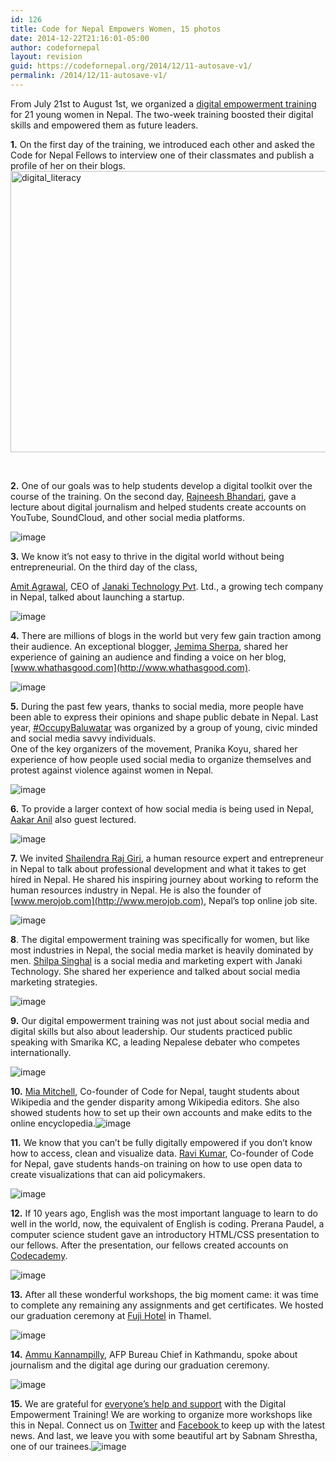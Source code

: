 ```yaml
---
id: 126
title: Code for Nepal Empowers Women, 15 photos
date: 2014-12-22T21:16:01-05:00
author: codefornepal
layout: revision
guid: https://codefornepal.org/2014/12/11-autosave-v1/
permalink: /2014/12/11-autosave-v1/
---
```

From July 21st to August 1st, we organized a <a href="http://bit.ly/fellows14" target="_blank">digital empowerment training</a> for 21 young women in Nepal. The two-week training boosted their digital skills and empowered them as future leaders.

**1.** On the first day of the training, we introduced each other and asked the Code for Nepal Fellows to interview one of their classmates and publish a profile of her on their blogs. [<img class="alignnone size-full wp-image-73" src="https://codefornepal.org/wp-content/uploads/2014/12/digital_literacy1.jpg" alt="digital_literacy" width="1021" height="450" srcset="https://codefornepal.org/wp-content/uploads/2014/12/digital_literacy1.jpg 1021w, https://codefornepal.org/wp-content/uploads/2014/12/digital_literacy1-300x132.jpg 300w" sizes="(max-width: 1021px) 100vw, 1021px" />](https://codefornepal.org/wp-content/uploads/2014/12/digital_literacy1.jpg) <strong id="docs-internal-guid-66f877f3-32d0-e127-34fd-291e56f52486"></strong>

&nbsp;

**2.** One of our goals was to help students develop a digital toolkit over the course of the training. On the second day, <a href="https://twitter.com/RajneeshB" target="_blank">Rajneesh Bhandari</a>, gave a lecture about digital journalism and helped students create accounts on YouTube, SoundCloud, and other social media platforms. <strong id="docs-internal-guid-66f877f3-32d3-0d09-b900-29500a0ae515"></strong>

![image](https://31.media.tumblr.com/1aaa998cd5f1c366bff6229931ce34d1/tumblr_inline_nb8ok7W8xC1qb9ga0.jpg) 

**<!-- more -->3.** We know it’s not easy to thrive in the digital world without being entrepreneurial. On the third day of the class, 

<a href="https://twitter.com/AmitAgrhere" target="_blank">Amit Agrawal</a>, CEO of <a href="http://www.janakitech.com/" target="_blank">Janaki Technology Pvt</a>. Ltd., a growing tech company in Nepal, talked about launching a startup.

![image](https://31.media.tumblr.com/b5fe1fce6345fa8c8021332db3629c2e/tumblr_inline_nb8onygFgw1qb9ga0.jpg) 

<strong id="docs-internal-guid-66f877f3-32e2-290c-af4a-f413a9f1124e"></strong>**4.** There are millions of blogs in the world but very few gain traction among their audience. An exceptional blogger, <a href="https://twitter.com/whathasgood" target="_blank">Jemima Sherpa</a>, shared her experience of gaining an audience and finding a voice on her blog, [www.whathasgood.com](http://www.whathasgood.com). <strong id="docs-internal-guid-66f877f3-32e5-865c-291d-8808dece7e6c"></strong>

![image](https://31.media.tumblr.com/479690b17d84a362f23b58bc316c5090/tumblr_inline_nb8p0z1DiR1qb9ga0.jpg) 

**5.** During the past few years, thanks to social media, more people have been able to express their opinions and shape public debate in Nepal. Last year, <a href="https://twitter.com/search?q=%23OccupyBaluwatar&src=typd" target="_blank">#OccupyBaluwatar</a> was organized by a group of young, civic minded and social media savvy individuals.  
One of the key organizers of the movement, Pranika Koyu, shared her experience of how people used social media to organize themselves and protest against violence against women in Nepal.

![image](https://31.media.tumblr.com/7e0dc9ff75deaca2fc34e14319b99a3a/tumblr_inline_nb8p4iUUnY1qb9ga0.jpg) 

**6.** To provide a larger context of how social media is being used in Nepal, <a href="https://twitter.com/aakarpost" target="_blank">Aakar Anil</a> also guest lectured. <strong id="docs-internal-guid-66f877f3-32ec-f2df-284c-5a8b07e6e73f"></strong>

![image](https://31.media.tumblr.com/15f6b1976f975862d880998d83970fa0/tumblr_inline_nb8p774FfU1qb9ga0.jpg) 

**7.** We invited <a href="https://twitter.com/shailgiri" target="_blank">Shailendra Raj Giri</a>, a human resource expert and entrepreneur in Nepal to talk about professional development and what it takes to get hired in Nepal. He shared his inspiring journey about working to reform the human resources industry in Nepal. He is also the founder of [www.merojob.com](http://www.merojob.com), Nepal’s top online job site. <strong id="docs-internal-guid-66f877f3-32ee-7f95-6072-128436bae893"></strong>

![image](https://31.media.tumblr.com/7b39f88c985add331a8934a1b1e4f04a/tumblr_inline_nb8pdlVlkJ1qb9ga0.jpg) 

**8**. The digital empowerment training was specifically for women, but like most industries in Nepal, the social media market is heavily dominated by men. <a href="https://twitter.com/shilpa_singhal" target="_blank">Shilpa Singhal</a> is a social media and marketing expert with Janaki Technology. She shared her experience and talked about social media marketing strategies. <strong id="docs-internal-guid-66f877f3-32fb-ca9a-7864-60184a32a903"></strong>

![image](https://31.media.tumblr.com/6de8c2dd6618651873e3072a7a859d17/tumblr_inline_nb8q07iaiL1qb9ga0.jpg) 

**9.** Our digital empowerment training was not just about social media and digital skills but also about leadership. Our students practiced public speaking with Smarika KC, a leading Nepalese debater who competes internationally.

![image](https://31.media.tumblr.com/0fcf1d1607d8c7f8da46a212829f2522/tumblr_inline_nb8q65MWhC1qb9ga0.jpg) 

**10.** <a href="https://twitter.com/ameliahmitchell" target="_blank">Mia Mitchell</a>, Co-founder of Code for Nepal, taught students about Wikipedia and the gender disparity among Wikipedia editors. She also showed students how to set up their own accounts and make edits to the online encyclopedia.![image](https://31.media.tumblr.com/95dc879ae937094fc4026d8f3b466525/tumblr_inline_nb8qshWe4U1qb9ga0.jpg)

**11.** We know that you can’t be fully digitally empowered if you don’t know how to access, clean and visualize data. <a href="https://twitter.com/RaviNepal" target="_blank">Ravi Kumar</a>, Co-founder of Code for Nepal, gave students hands-on training on how to use open data to create visualizations that can aid policymakers.

![image](https://31.media.tumblr.com/780a81b291df3940b5229a2b96688a63/tumblr_inline_nb8rijGRD61qb9ga0.jpg) 

 **12.** If 10 years ago, English was the most important language to learn to do well in the world, now, the equivalent of English is coding. Prerana Paudel, a computer science student gave an introductory HTML/CSS presentation to our fellows. After the presentation, our fellows created accounts on <a href="http://www.codecademy.com/" target="_blank">Codecademy</a>.

![image](https://31.media.tumblr.com/fc177032a1f933c01474cb93c2d9cba8/tumblr_inline_nb8rkqzOgv1qb9ga0.jpg) 

**13.** After all these wonderful workshops, the big moment came: it was time to complete any remaining any assignments and get certificates. We hosted our graduation ceremony at <a href="http://www.fujihotel.com.np/" target="_blank">Fuji Hotel</a> in Thamel.

![image](https://31.media.tumblr.com/0450873a172317922af302b5d52583ec/tumblr_inline_nb8rnnovam1qb9ga0.jpg) 

**14.** [Ammu Kannampilly](http://muckrack.com/akannampilly), AFP Bureau Chief in Kathmandu, spoke about journalism and the digital age during our graduation ceremony. <strong id="docs-internal-guid-66f877f3-331e-98dc-519a-e5087616c80d"></strong>

![image](https://31.media.tumblr.com/99cf3e4b03dabb8a06efa69d0edfb549/tumblr_inline_nb8rqtBKLi1qb9ga0.jpg) 

**15.** We are grateful for <a href="http://www.funddreamer.org/campaigns/digital-empowerment-training-for-women" target="_blank">everyone’s help and support</a> with the Digital Empowerment Training! We are working to organize more workshops like this in Nepal. Connect us on <a href="http://www.twitter.com/codefornepal" target="_blank">Twitter</a> and <a href="http://www.facebook.com/codefornepal" target="_blank">Facebook </a>to keep up with the latest news. And last, we leave you with some beautiful art by Sabnam Shrestha, one of our trainees.![image](https://31.media.tumblr.com/2d62d36469d17499bbc12cd07afee83c/tumblr_inline_nb904uqVPJ1qb9ga0.jpg)